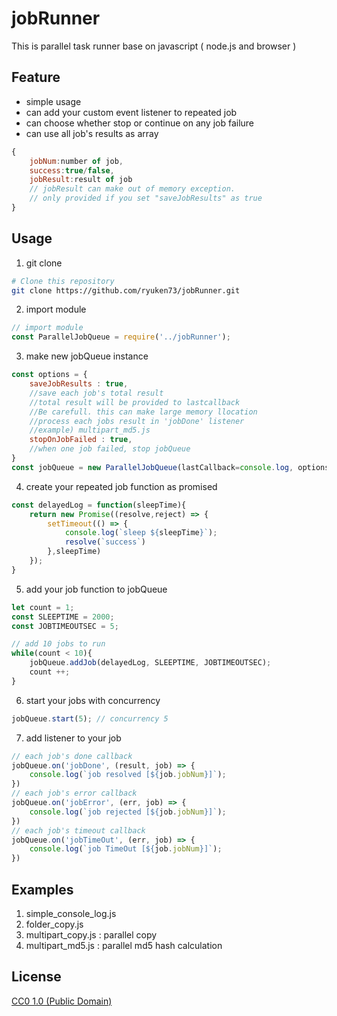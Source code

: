 # jobRunner
This is parallel task runner base on javascript ( node.js and browser )

## Feature
- simple usage
- can add your custom event listener to repeated job
- can choose whether stop or continue on any job failure
- can use all job's results as array
```javascript
{
    jobNum:number of job, 
    success:true/false, 
    jobResult:result of job 
    // jobResult can make out of memory exception.
    // only provided if you set "saveJobResults" as true
}
```

## Usage

1. git clone
```bash
# Clone this repository
git clone https://github.com/ryuken73/jobRunner.git
```
2. import module
```javascript
// import module
const ParallelJobQueue = require('../jobRunner');
```

3. make new jobQueue instance
```javascript
const options = {
    saveJobResults : true, 
    //save each job's total result
    //total result will be provided to lastcallback 
    //Be carefull. this can make large memory llocation
    //process each jobs result in 'jobDone' listener
    //example) multipart_md5.js
    stopOnJobFailed : true,
    //when one job failed, stop jobQueue
}
const jobQueue = new ParallelJobQueue(lastCallback=console.log, options);
```

4. create your repeated job function as promised
```javascript
const delayedLog = function(sleepTime){
    return new Promise((resolve,reject) => {
        setTimeout(() => {
            console.log(`sleep ${sleepTime}`);
            resolve(`success`)           
        },sleepTime)
    });
}
```

5. add your job function to jobQueue
```javascript
let count = 1;
const SLEEPTIME = 2000;
const JOBTIMEOUTSEC = 5;

// add 10 jobs to run
while(count < 10){
    jobQueue.addJob(delayedLog, SLEEPTIME, JOBTIMEOUTSEC);
    count ++;
}
```

6. start your jobs with concurrency
```javascript
jobQueue.start(5); // concurrency 5
```

7. add listener to your job 
```javascript
// each job's done callback
jobQueue.on('jobDone', (result, job) => {
    console.log(`job resolved [${job.jobNum}]`);
})
// each job's error callback
jobQueue.on('jobError', (err, job) => {
    console.log(`job rejected [${job.jobNum}]`);
})
// each job's timeout callback
jobQueue.on('jobTimeOut', (err, job) => {
    console.log(`job TimeOut [${job.jobNum}]`);
})
```

## Examples

1. simple_console_log.js 
2. folder_copy.js
3. multipart_copy.js : parallel copy
4. multipart_md5.js : parallel md5 hash calculation 

## License

[CC0 1.0 (Public Domain)](LICENSE.md)
